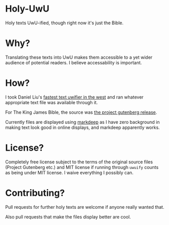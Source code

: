 # Holy-UwU

Holy texts UwU-ified, though right now it's just the Bible.

# Why?

Translating these texts into UwU makes them accessible to a yet wider audience
of potential readers. I believe accessability is important.

# How?

I took Daniel Liu's
[fastest text uwifier in the west](https://github.com/Daniel-Liu-c0deb0t/uwu)
and ran whatever appropriate text file was available through it.

For The King James Bible, the source was
[the project gutenberg release](https://www.gutenberg.org/cache/epub/10/pg10.txt).

Currently files are displayed using
[markdeep](https://casual-effects.com/markdeep/) as I have zero background in
making text look good in online displays, and markdeep apparently works.

# License?

Completely free license subject to the terms of the original source files
(Project Gutenberg etc.) and MIT license if running through `uwuify` counts as
being under MIT license. I waive everything I possibly can.

# Contributing?

Pull requests for further holy texts are welcome if anyone really wanted that.

Also pull requests that make the files display better are cool.
